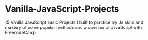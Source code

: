 # Vanilla-JavaScript-Projects 
15 Vanilla JavaScript basic Projects  I built to practice my Js skills and mastery of some popular methods and properties of JavaScript with FreecodeCamp
